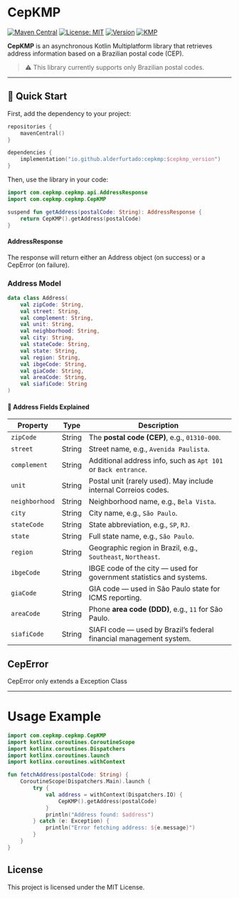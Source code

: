 # CepKMP
[![Maven Central](https://img.shields.io/badge/Maven-Central-yellow.svg)](https://central.sonatype.com/search?q=cepkmp)
[![License: MIT](https://img.shields.io/badge/License-MIT-green.svg)](LICENSE)
[![Version](https://img.shields.io/badge/version%20-1.0.0-blue)](https://github.com/AlderFurtado/cep-kmp/releases/tag/1.0.0)
[![KMP](https://img.shields.io/badge/Kotlin%20-Multiplatform-purple)](https://kotlinlang.org/docs/multiplatform.html)


**CepKMP** is an asynchronous Kotlin Multiplatform library that retrieves address information based on a Brazilian postal code (CEP).

> ⚠️ This library currently supports only Brazilian postal codes.

---

## 🚀 Quick Start

First, add the dependency to your project:

```kotlin
repositories {
    mavenCentral()
}

dependencies {
    implementation("io.github.alderfurtado:cepkmp:$cepkmp_version")
}
```

Then, use the library in your code:

```kotlin
import com.cepkmp.cepkmp.api.AddressResponse
import com.cepkmp.cepkmp.CepKMP

suspend fun getAddress(postalCode: String): AddressResponse {
    return CepKMP().getAddress(postalCode)
}
```

#### AddressResponse
The response will return either an Address object (on success) or a CepError (on failure).

### Address Model

```kotlin
data class Address(
    val zipCode: String,
    val street: String,
    val complement: String,
    val unit: String,
    val neighborhood: String,
    val city: String,
    val stateCode: String,
    val state: String,
    val region: String,
    val ibgeCode: String,
    val giaCode: String,
    val areaCode: String,
    val siafiCode: String
)
```

#### 🧾 Address Fields Explained

| Property       | Type   | Description                                                                 |
|----------------|--------|-----------------------------------------------------------------------------|
| `zipCode`      | String | The **postal code (CEP)**, e.g., `01310-000`.                               |
| `street`       | String | Street name, e.g., `Avenida Paulista`.                                      |
| `complement`   | String | Additional address info, such as `Apt 101` or `Back entrance`.              |
| `unit`         | String | Postal unit (rarely used). May include internal Correios codes.             |
| `neighborhood` | String | Neighborhood name, e.g., `Bela Vista`.                                      |
| `city`         | String | City name, e.g., `São Paulo`.                                               |
| `stateCode`    | String | State abbreviation, e.g., `SP`, `RJ`.                                       |
| `state`        | String | Full state name, e.g., `São Paulo`.                                         |
| `region`       | String | Geographic region in Brazil, e.g., `Southeast`, `Northeast`.               |
| `ibgeCode`     | String | IBGE code of the city — used for government statistics and systems.         |
| `giaCode`      | String | GIA code — used in São Paulo state for ICMS reporting.                      |
| `areaCode`     | String | Phone **area code (DDD)**, e.g., `11` for São Paulo.                        |
| `siafiCode`    | String | SIAFI code — used by Brazil’s federal financial management system.          |


## CepError

CepError only extends a Exception Class

---

# Usage Example

```Kotlin
import com.cepkmp.cepkmp.CepKMP
import kotlinx.coroutines.CoroutineScope
import kotlinx.coroutines.Dispatchers
import kotlinx.coroutines.launch
import kotlinx.coroutines.withContext

fun fetchAddress(postalCode: String) {
    CoroutineScope(Dispatchers.Main).launch {
        try {
            val address = withContext(Dispatchers.IO) {
                CepKMP().getAddress(postalCode)
            }
            println("Address found: $address")
        } catch (e: Exception) {
            println("Error fetching address: ${e.message}")
        }
    }
}
```

## License
This project is licensed under the MIT License.
